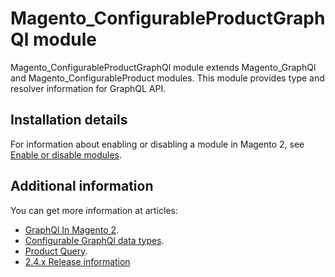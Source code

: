 # Magento_ConfigurableProductGraphQl module

Magento_ConfigurableProductGraphQl module extends Magento_GraphQl and Magento_ConfigurableProduct modules. This module provides type and resolver information for  GraphQL API.

## Installation details

For information about enabling or disabling a module in Magento 2, see [Enable or disable modules](https://devdocs.magento.com/guides/v2.3/install-gde/install/cli/install-cli-subcommands-enable.html).

## Additional information

You can get more information at articles:
- [GraphQl In Magento 2](https://devdocs.magento.com/guides/v2.4/graphql).
- [Configurable GraphQl data types](https://devdocs.magento.com/guides/v2.4/graphql/interfaces/configurable-product.html).
- [Product Query](https://devdocs.magento.com/guides/v2.4/graphql/queries/products.html).
- [2.4.x Release information](https://devdocs.magento.com/guides/v2.4/release-notes/bk-release-notes.html)
